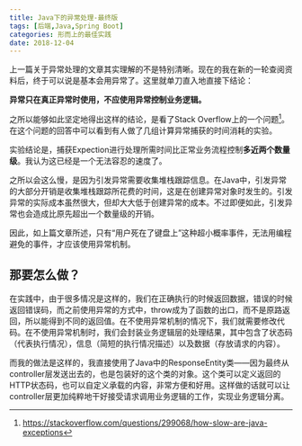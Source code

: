 ```yaml
---
title: Java下的异常处理-最终版
tags: [后端,Java,Spring Boot]
categories: 形而上的最佳实践
date: 2018-12-04
---
```


上一篇关于异常处理的文章其实理解的不是特别清晰。现在的我在新的一轮查阅资料后，终于可以说是基本会用异常了。这里就单刀直入地直接下结论：

**异常只在真正异常时使用，不应使用异常控制业务逻辑。**

<!--more-->

之所以能够如此坚定地得出这样的结论，是看了Stack Overflow上的一个问题[^1]。在这个问题的回答中可以看到有人做了几组计算异常捕获的时间消耗的实验。

实验结论是，捕获Expection进行处理所需时间比正常业务流程控制**多近两个数量级**。我认为这已经是一个无法容忍的速度了。

之所以会这么慢，是因为引发异常需要收集堆栈跟踪信息。在Java中，引发异常的大部分开销是收集堆栈跟踪所花费的时间，这是在创建异常对象时发生的。引发异常的实际成本虽然很大，但却大大低于创建异常的成本。不过即便如此，引发异常也会造成比原先超出一个数量级的开销。

因此，如上篇文章所述，只有“用户死在了键盘上”这种超小概率事件，无法用编程避免的事件，才应该使用异常机制。

## 那要怎么做？

在实践中，由于很多情况是这样的，我们在正确执行的时候返回数据，错误的时候返回错误码，而之前使用异常的方式中，throw成为了函数的出口，而不是原路返回，所以能得到不同的返回值。在不使用异常机制的情况下，我们就需要修改代码。在不使用异常机制时，我们会封装业务逻辑层的处理结果，其中包含了状态码（代表执行情况），信息（简短的执行情况描述）以及数据（存放请求的内容）。

而我的做法是这样的，我直接使用了Java中的ResponseEntity类——因为最终从controller层发送出去的，也是包装好的这个类的对象。这个类可以定义返回的HTTP状态码，也可以自定义承载的内容，非常方便和好用。这样做的话就可以让controller层更加纯粹地干好接受请求调用业务逻辑的工作，实现业务逻辑分离。

[^1]: https://stackoverflow.com/questions/299068/how-slow-are-java-exceptions